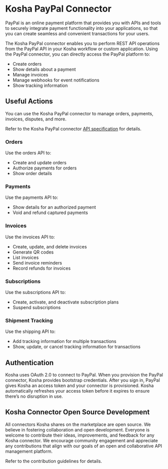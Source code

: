 # Kosha PayPal Connector

PayPal is an online payment platform that provides you with APIs and tools to securely integrate payment functionality into your applications, so that you can create seamless and convenient transactions for your users.

The Kosha PayPal connector enables you to perform REST API operations from the PayPal API in your Kosha workflow or custom application. Using the PayPal connector, you can directly access the PayPal platform to:

* Create orders
* Show details about a payment
* Manage invoices
* Manage webhooks for event notifications
* Show tracking information

## Useful Actions

You can use the Kosha PayPal connector to manage orders, payments, invoices, disputes, and more. 

Refer to the Kosha PayPal connector [API specification](openapi.json) for details.

### Orders

Use the orders API to:

* Create and update orders
* Authorize payments for orders
* Show order details

### Payments

Use the payments API to:

* Show details for an authorized payment
* Void and refund captured payments

### Invoices

Use the invoices API to:

* Create, update, and delete invoices
* Generate QR codes
* List invoices
* Send invoice reminders
* Record refunds for invoices

### Subscriptions

Use the subscriptions API to:

* Create, activate, and deactivate subscription plans
* Suspend subscriptions

### Shipment Tracking

Use the shipping API to:

* Add tracking information for multiple transactions
* Show, update, or cancel tracking information for transactions

## Authentication

Kosha uses OAuth 2.0 to connect to PayPal. When you provision the PayPal connector, Kosha provides bootstrap credentials. After you sign in, PayPal gives Kosha an access token and your connector is provisioned. Kosha automatically refreshes your access token before it expires to ensure there’s no disruption in use.

## Kosha Connector Open Source Development

All connectors Kosha shares on the marketplace are open source. We believe in fostering collaboration and open development. Everyone is welcome to contribute their ideas, improvements, and feedback for any Kosha connector. We encourage community engagement and appreciate any contributions that align with our goals of an open and collaborative API management platform.

Refer to the contribution guidelines for details.
